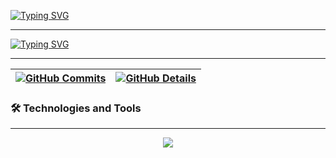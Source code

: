 [![Typing SVG](https://readme-typing-svg.demolab.com?font=&weight=800&size=32&pause=1000&color=9B7DFF&width=435&lines=Gaspari)](https://git.io/typing-svg)

---
<a href="https://git.io/typing-svg"><img src="https://readme-typing-svg.demolab.com?font=Fira+Code&pause=1000&color=41D7CB&width=435&lines=I'm+Software+Engineering+student++passionate+about+coding+in+Java+%E2%98%95%2C+Python+%F0%9F%90%8D%2C+and+C%23+%E2%9A%A1;%F0%9F%94%90+I'm+also+diving+deep+into+Cybersecurity+%26+Ethical+Hacking+" alt="Typing SVG" /></a>

---

  
 | [![GitHub Commits](http://github-profile-summary-cards.vercel.app/api/cards/productive-time?username=Caspiom&theme=aura&utcOffset=8)](https://github.com/vn7n24fzkq/github-profile-summary-cards) | [![GitHub Details](http://github-profile-summary-cards.vercel.app/api/cards/profile-details?username=Caspiom&theme=aura)](https://github.com/vn7n24fzkq/github-profile-summary-cards) |  
 | ----------- | ----------- |


### 🛠️ Technologies and Tools  
---

<div align="center">
<a href="https://skillicons.dev">
  <img src="https://skillicons.dev/icons?i=linux,kali,java,cs,py,dotnet,git,vscode,javascript,typescript,css,html,next,tailwind,nodejs,vue,docker,figma,github,postman,mysql,postgres,discord,idea&perline=12" />
</a>
<br />
</div>
 






 
  
  

  
